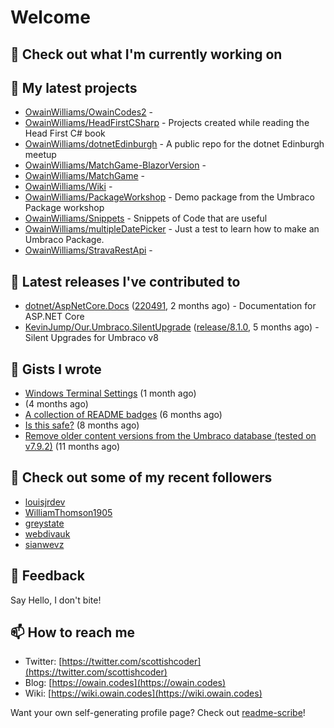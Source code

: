 # Welcome

## 👷 Check out what I'm currently working on

## 🌱 My latest projects

* [OwainWilliams/OwainCodes2](https://github.com/OwainWilliams/OwainCodes2) - 
* [OwainWilliams/HeadFirstCSharp](https://github.com/OwainWilliams/HeadFirstCSharp) - Projects created while reading the Head First C\# book
* [OwainWilliams/dotnetEdinburgh](https://github.com/OwainWilliams/dotnetEdinburgh) - A public repo for the dotnet Edinburgh meetup
* [OwainWilliams/MatchGame-BlazorVersion](https://github.com/OwainWilliams/MatchGame-BlazorVersion) - 
* [OwainWilliams/MatchGame](https://github.com/OwainWilliams/MatchGame) - 
* [OwainWilliams/Wiki](https://github.com/OwainWilliams/Wiki) - 
* [OwainWilliams/PackageWorkshop](https://github.com/OwainWilliams/PackageWorkshop) - Demo package from the Umbraco Package workshop
* [OwainWilliams/Snippets](https://github.com/OwainWilliams/Snippets) - Snippets of Code that are useful
* [OwainWilliams/multipleDatePicker](https://github.com/OwainWilliams/multipleDatePicker) - Just a test to learn how to make an Umbraco Package.
* [OwainWilliams/StravaRestApi](https://github.com/OwainWilliams/StravaRestApi) - 

## 🔭 Latest releases I've contributed to

* [dotnet/AspNetCore.Docs](https://github.com/dotnet/AspNetCore.Docs) \([220491](https://github.com/dotnet/AspNetCore.Docs/releases/tag/220491), 2 months ago\) - Documentation for ASP.NET Core
* [KevinJump/Our.Umbraco.SilentUpgrade](https://github.com/KevinJump/Our.Umbraco.SilentUpgrade) \([release/8.1.0](https://github.com/KevinJump/Our.Umbraco.SilentUpgrade/releases/tag/release%2F8.1.0), 5 months ago\) - Silent Upgrades for Umbraco v8

## 📓 Gists I wrote

* [Windows Terminal Settings](https://gist.github.com/35c216f6fd5e7dd2f7ae772c714fe229) \(1 month ago\)
*  \(4 months ago\)
* [A collection of README badges](https://gist.github.com/b55a61db0867b660ae3c5995feab11ff) \(6 months ago\)
* [Is this safe?](https://gist.github.com/77e42779ff21af04da069e370d6a56f9) \(8 months ago\)
* [Remove older content versions from the Umbraco database \(tested on v7.9.2\)](https://gist.github.com/1f41818f3eddd09b22138c321a69c91c) \(11 months ago\)

## 👯 Check out some of my recent followers

* [louisjrdev](https://github.com/louisjrdev)
* [WilliamThomson1905](https://github.com/WilliamThomson1905)
* [greystate](https://github.com/greystate)
* [webdivauk](https://github.com/webdivauk)
* [sianwevz](https://github.com/sianwevz)

## 💬 Feedback

Say Hello, I don't bite!

## 📫 How to reach me

* Twitter: [https://twitter.com/scottishcoder](https://twitter.com/scottishcoder)
* Blog: [https://owain.codes](https://owain.codes)
* Wiki: [https://wiki.owain.codes](https://wiki.owain.codes)

Want your own self-generating profile page? Check out [readme-scribe](https://github.com/muesli/readme-scribe)!

